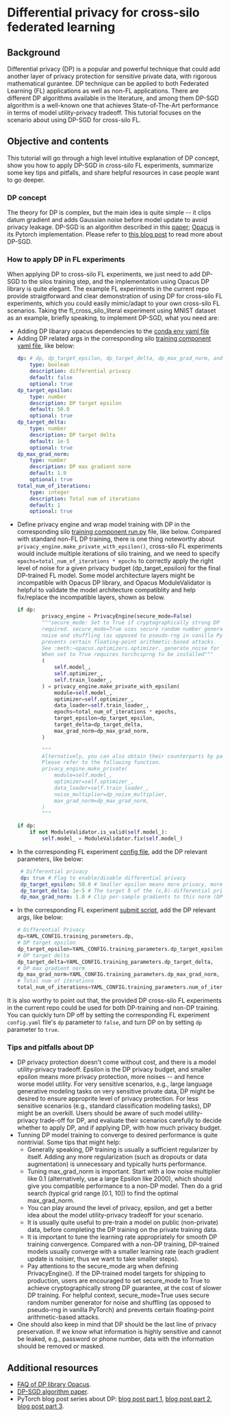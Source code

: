 # Differential privacy for cross-silo federated learning

## Background
Differential privacy (DP) is a popular and powerful technique that could add another layer of privacy protection for sensitive private data, with rigorous mathematical gurantee. DP technique can be applied to both Federated Learning (FL) applications as well as non-FL applications. There are different DP algorithms available in the literature, and among them DP-SGD algorithm is a well-known one that achieves State-of-The-Art performance in terms of model utility-privacy tradeoff. This tutorial focuses on the scenario about using DP-SGD for cross-silo FL.

## Objective and contents
This tutorial will go through a high level intuitive explanation of DP concept, show you how to apply DP-SGD in cross-silo FL experiments, summarize some key tips and pitfalls, and share helpful resources in case people want to go deeper.

### DP concept
The theory for DP is complex, but the main idea is quite simple -- it clips datum gradient and adds Gaussian noise before model update to avoid privacy leakage. DP-SGD is an algorithm described in this [paper](https://arxiv.org/pdf/1607.00133.pdf); [Opacus](https://github.com/pytorch/opacus/blob/main/docs/faq.md) is its Pytorch implementation. Please refer to [this blog post](https://medium.com/pytorch/differential-privacy-series-part-1-dp-sgd-algorithm-explained-12512c3959a3) to read more about DP-SGD. 

### How to apply DP in FL experiments
When applying DP to cross-silo FL experiments, we just need to add DP-SGD to the silos training step, and the implementation using Opacus DP library is quite elegant. The example FL experiments in the current repo provide straigtforward and clear demonstration of using DP for cross-silo FL experiments, which you could easily mimic/adapt to your own cross-silo FL scenarios. Taking the fl_cross_silo_literal experiment using MNIST dataset as an example, briefly speaking, to implement DP-SGD, what you need are:
- Adding DP libarary opacus dependencies to the [conda env yaml file](../../examples/components/MNIST/traininsilo/conda.yaml)
- Adding DP related args in the corresponding silo [training component yaml file](../../examples/components/MNIST/traininsilo/spec.yaml), like below:
    ```yaml
    dp: # dp, dp_target_epsilon, dp_target_delta, dp_max_grad_norm, and total_num_of_iterations are defined for the only purpose of DP and can be ignored when users don't want to use Differential Privacy
        type: boolean
        description: differential privacy
        default: false
        optional: true
    dp_target_epsilon:
        type: number
        description: DP target epsilon
        default: 50.0
        optional: true
    dp_target_delta:
        type: number
        description: DP target delta
        default: 1e-5
        optional: true
    dp_max_grad_norm:
        type: number
        description: DP max gradient norm
        default: 1.0
        optional: true
    total_num_of_iterations:
        type: integer
        description: Total num of iterations
        default: 1
        optional: true
    ```
- Define privacy engine and wrap model training with DP in the corresponding silo [training component run.py](../../examples/components/MNIST/traininsilo/run.py) file, like below. Compared with standard non-FL DP training, there is one thing noteworthy about `privacy_engine.make_private_with_epsilon()`, cross-silo FL experiments would include multiple iterations of silo training, and we need to specify `epochs=total_num_of_iterations * epochs` to correctly apply the right level of noise for a given privacy budget (dp_target_epsilon) for the final DP-trained FL model. Some model architecture layers might be incompatible with Opacus DP library, and Opacus ModuleValidator is helpful to validate the model architecture compatiblity and help fix/replace the incompatible layers, shown as below.
    ```python
    if dp:
            privacy_engine = PrivacyEngine(secure_mode=False)
            """secure_mode: Set to True if cryptographically strong DP guarantee is
            required. secure_mode=True uses secure random number generator for
            noise and shuffling (as opposed to pseudo-rng in vanilla PyTorch) and
            prevents certain floating-point arithmetic-based attacks.
            See :meth:~opacus.optimizers.optimizer._generate_noise for details.
            When set to True requires torchcsprng to be installed"""
            (
                self.model_,
                self.optimizer_,
                self.train_loader_,
            ) = privacy_engine.make_private_with_epsilon(
                module=self.model_,
                optimizer=self.optimizer_,
                data_loader=self.train_loader_,
                epochs=total_num_of_iterations * epochs,
                target_epsilon=dp_target_epsilon,
                target_delta=dp_target_delta,
                max_grad_norm=dp_max_grad_norm,
            )

            """
            Alternatively, you can also obtain their counterparts by passing the noise multiplier, if you don't have a targeted privacy budget epsilon in mind, and prefer to play with different level of DP noise multiplier. 
            Please refer to the following function.
            privacy_engine.make_private(
                module=self.model_,
                optimizer=self.optimizer_,
                data_loader=self.train_loader_,
                noise_multiplier=dp_noise_multiplier,
                max_grad_norm=dp_max_grad_norm,
            )
            """
    ```
    ```python
    if dp:
        if not ModuleValidator.is_valid(self.model_):
            self.model_ = ModuleValidator.fix(self.model_)
    ```
- In the corresponding FL experiment [config file](../../examples/pipelines/fl_cross_silo_literal/config.yaml), add the DP relevant parameters, like below:
    ```yaml
     # Differential privacy
     dp: true # Flag to enable/disable differential privacy
     dp_target_epsilon: 50.0 # Smaller epsilon means more privacy, more noise
     dp_target_delta: 1e-5 # The target δ of the (ϵ,δ)-differential privacy guarantee. Generally, it should be set to be less than the inverse of the size of the training dataset. 
     dp_max_grad_norm: 1.0 # Clip per-sample gradients to this norm (DP)
    ```
- In the corresponding FL experiment [submit script](../../examples/pipelines/fl_cross_silo_literal/submit.py), add the DP relevant args, like below:
    ```python
    # Differential Privacy
    dp=YAML_CONFIG.training_parameters.dp,
    # DP target epsilon
    dp_target_epsilon=YAML_CONFIG.training_parameters.dp_target_epsilon,
    # DP target delta
    dp_target_delta=YAML_CONFIG.training_parameters.dp_target_delta,
    # DP max gradient norm
    dp_max_grad_norm=YAML_CONFIG.training_parameters.dp_max_grad_norm,
    # Total num of iterations
    total_num_of_iterations=YAML_CONFIG.training_parameters.num_of_iterations,
    ```
It is also worthy to point out that, the provided DP cross-silo FL experiments in the current repo could be used for both DP-training and non-DP training. You can quickly turn DP off by setting the corresponding FL experiment `config.yaml` file's `dp` parameter to `false`, and turn DP on by setting `dp` parameter to `true`.

### Tips and pitfalls about DP
- DP privacy protection doesn't come without cost, and there is a model utility-privacy tradeoff. Epsilon is the DP privacy budget, and smaller epsilon means more privacy protection, more noises -- and hence worse model utility. For very sensitive scenarios, e.g., large language generative modeling tasks on very sensitive private data, DP might be desired to ensure approprite level of privacy protection. For less sensitive scenarios (e.g., standard classification modeling tasks), DP might be an overkill. Users should be aware of such model utility-privacy trade-off for DP, and evaluate their scenarios carefully to decide whether to apply DP, and if applying DP, with how much privacy budget.
- Tunning DP model training to converge to desired performance is quite nontrivial. Some tips that might help: 
    - Generally speaking, DP training is usually a sufficient regularizer by itself. Adding any more regularization (such as dropouts or data augmentation) is unnecessary and typically hurts performance.
    - Tuning max_grad_norm is important. Start with a low noise multiplier like 0.1 (alternatively, use a large Epsilon like 2000), which should give you compatible performance to a non-DP model. Then do a grid search (typical grid range [0.1, 10]) to find the optimal max_grad_norm.
    - You can play around the level of privacy, epsilon, and get a better idea about the model utility-privacy tradeoff for your scenario.
    - It is usually quite useful to pre-train a model on public (non-private) data, before completing the DP training on the private training data. 
    - It is important to tune the learning rate appropriately for smooth DP training convergence. Compared with a non-DP training, DP-trained models usually converge with a smaller learning rate (each gradient update is noisier, thus we want to take smaller steps). 
    - Pay attentions to the secure_mode arg when defining PrivacyEngine(). If the DP-trained model targets for shipping to production, users are encouraged to set secure_mode to True to achieve cryptographically strong DP guarantee, at the cost of slower DP training. For helpful context, secure_mode=True uses secure random number generator for noise and shuffling (as opposed to pseudo-rng in vanilla PyTorch) and prevents certain floating-point arithmetic-based attacks.
- One should also keep in mind that DP should be the last line of privacy preservation. If we know what information is highly sensitive and cannot be leaked, e.g., password or phone number, data with the information should be removed or masked.

## Additional resources
- [FAQ of DP library Opacus](https://github.com/pytorch/opacus/blob/main/docs/faq.md).
- [DP-SGD algorithm paper](https://arxiv.org/pdf/1607.00133.pdf). 
- PyTorch blog post series about DP: [blog post part 1](https://medium.com/pytorch/differential-privacy-series-part-1-dp-sgd-algorithm-explained-12512c3959a3), [blog post part 2](https://medium.com/pytorch/differential-privacy-series-part-2-efficient-per-sample-gradient-computation-in-opacus-5bf4031d9e22), [blog post part 3](https://pytorch.medium.com/differential-privacy-series-part-3-efficient-per-sample-gradient-computation-for-more-layers-in-39bd25df237).